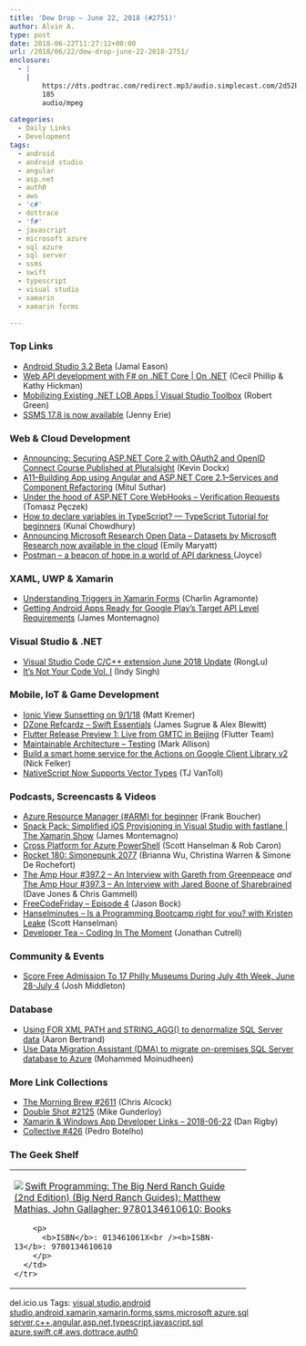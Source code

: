 ```yaml
---
title: 'Dew Drop – June 22, 2018 (#2751)'
author: Alvin A.
type: post
date: 2018-06-22T11:27:12+00:00
url: /2018/06/22/dew-drop-june-22-2018-2751/
enclosure:
  - |
    |
        https://dts.podtrac.com/redirect.mp3/audio.simplecast.com/2d52b2c0.mp3
        185
        audio/mpeg
        
categories:
  - Daily Links
  - Development
tags:
  - android
  - android studio
  - angular
  - asp.net
  - auth0
  - aws
  - 'c#'
  - dottrace
  - 'f#'
  - javascript
  - microsoft azure
  - sql azure
  - sql server
  - ssms
  - swift
  - typescript
  - visual studio
  - xamarin
  - xamarin forms

---
```

### <a name="top"></a>Top Links

  * <a href="http://feedproxy.google.com/~r/blogspot/hsDu/~3/SoTiS7QLCRU/android-studio-3-2-beta.html" target="_blank">Android Studio 3.2 Beta</a> (Jamal Eason)
  * <a href="https://channel9.msdn.com/Shows/On-NET/web-api-development-with-f-on-net-core?WT.mc_id=DX_MVP4025064" target="_blank">Web API development with F# on .NET Core | On .NET</a> (Cecil Phillip & Kathy Hickman)
  * <a href="https://channel9.msdn.com/Shows/Visual-Studio-Toolbox/Mobilizing-Existing-NET-LOB-Apps?WT.mc_id=DX_MVP4025064" target="_blank">Mobilizing Existing .NET LOB Apps | Visual Studio Toolbox</a> (Robert Green)
  * <a href="https://cloudblogs.microsoft.com/sqlserver/2018/06/21/ssms-17-8-is-now-available/" target="_blank">SSMS 17.8 is now available</a> (Jenny Erie)



### <a name="web"></a>Web & Cloud Development

  * <a href="https://www.kevindockx.com/announcing-securing-asp-net-core-2-with-oauth2-and-openid-connect-course-published-at-pluralsight/" target="_blank">Announcing: Securing ASP.NET Core 2 with OAuth2 and OpenID Connect Course Published at Pluralsight</a> (Kevin Dockx)
  * <a href="http://mscodingblog.blogspot.com/2018/06/a11building-app-using-angular-and.html" target="_blank">A11–Building App using Angular and ASP.NET Core 2.1–Services and Component Refactoring</a> (Mitul Suthar)
  * <a href="http://www.tpeczek.com/2018/06/under-hood-of-aspnet-core-webhooks_21.html" target="_blank">Under the hood of ASP.NET Core WebHooks &#8211; Verification Requests</a> (Tomasz Pęczek)
  * <a href="https://www.codeproject.com/Articles/1249454/How-to-declare-variables-in-TypeScript-TypeScript" target="_blank">How to declare variables in TypeScript? &#8212; TypeScript Tutorial for beginners</a> (Kunal Chowdhury)
  * <a href="https://www.microsoft.com/en-us/research/blog/announcing-microsoft-research-open-data-datasets-by-microsoft-research-now-available-in-the-cloud/" target="_blank">Announcing Microsoft Research Open Data – Datasets by Microsoft Research now available in the cloud</a> (Emily Maryatt)
  * <a href="http://blog.getpostman.com/2018/06/22/postman-a-beacon-of-hope-in-a-world-of-api-darkness-%f0%9f%92%a1/" target="_blank">Postman – a beacon of hope in a world of API darkness </a> (Joyce)



### <a name="silverlight"></a>XAML, UWP & Xamarin

  * <a href="https://xamgirl.com/understanding-triggers-in-xamarin-forms/" target="_blank">Understanding Triggers in Xamarin Forms</a> (Charlin Agramonte)
  * <a href="https://blog.xamarin.com/android-apps-google-play-target-api-level-requirements/" target="_blank">Getting Android Apps Ready for Google Play’s Target API Level Requirements</a> (James Montemagno)



### <a name="dotnet"></a>Visual Studio & .NET

  * <a href="https://blogs.msdn.microsoft.com/vcblog/2018/06/21/visual-studio-code-cc-extension-june-2018-update/" target="_blank">Visual Studio Code C/C++ extension June 2018 Update</a> (RongLu)
  * <a href="https://medium.com/@indy_singh/its-not-your-code-vol-i-c06fac8784df?source=rss-e036cd5f4a92------2" target="_blank">It&#8217;s Not Your Code Vol. I</a> (Indy Singh)



### <a name="mobile"></a>Mobile, IoT & Game Development

  * <a href="https://blog.ionicframework.com/ionic-view-sunsetting-on-9-1-18/" target="_blank">Ionic View Sunsetting on 9/1/18</a> (Matt Kremer)
  * <a href="https://dzone.com/refcardz/swift-essentials?chapter=1" target="_blank">DZone Refcardz &#8211; Swift Essentials</a> (James Sugrue & Alex Blewitt)
  * <a href="http://feedproxy.google.com/~r/GDBcode/~3/Ps9ZaAeS_Xw/flutter-release-preview-1-live-from.html" target="_blank">Flutter Release Preview 1: Live from GMTC in Beijing</a> (Flutter Team)
  * <a href="http://feedproxy.google.com/~r/StylingAndroid/~3/2f_-sBHp_QY/" target="_blank">Maintainable Architecture – Testing</a> (Mark Allison)
  * <a href="https://medium.com/google-developers/build-a-smart-home-service-for-the-actions-on-google-client-library-v2-464517b90ad5?source=rss----2e5ce7f173a5---4" target="_blank">Build a smart home service for the Actions on Google Client Library v2</a> (Nick Felker)
  * <a href="https://www.nativescript.org/blog/nativescript-now-supports-vector-types" target="_blank">NativeScript Now Supports Vector Types</a> (TJ VanToll)



### <a name="podcasts"></a>Podcasts, Screencasts & Videos

  * <a href="http://www.youtube.com/watch?v=VQ_rixthPCI" target="_blank">Azure Resource Manager (#ARM) for beginner</a> (Frank Boucher)
  * <a href="https://channel9.msdn.com/Shows/XamarinShow/Snack-Pack-Simplified-iOS-Provisioning-in-Visual-Studio-with-fastlane?WT.mc_id=DX_MVP4025064" target="_blank">Snack Pack: Simplified iOS Provisioning in Visual Studio with fastlane | The Xamarin Show</a> (James Montemagno)
  * <a href="https://channel9.msdn.com/Shows/Azure-Friday/Cross-Platform-for-Azure-PowerShell?WT.mc_id=DX_MVP4025064" target="_blank">Cross Platform for Azure PowerShell</a> (Scott Hanselman & Rob Caron)
  * <a href="http://relay.fm/rocket/180" target="_blank">Rocket 180: Simonepunk 2077</a> (Brianna Wu, Christina Warren & Simone De Rochefort)
  * <a href="http://feedproxy.google.com/~r/TheAmpHour/~3/PHYVH6JpBWI/" target="_blank">The Amp Hour #397.2 – An Interview with Gareth from Greenpeace</a> _and_ <a href="http://feedproxy.google.com/~r/TheAmpHour/~3/LLAWyLb48zY/" target="_blank">The Amp Hour #397.3 – An Interview with Jared Boone of Sharebrained</a> (Dave Jones & Chris Gammell)
  * <a href="http://www.youtube.com/watch?v=fWsrb_041Bo" target="_blank">FreeCodeFriday &#8211; Episode 4</a> (Jason Bock)
  * <a href="https://dts.podtrac.com/redirect.mp3/audio.simplecast.com/2d52b2c0.mp3" target="_blank">Hanselminutes &#8211; Is a Programming Bootcamp right for you? with Kristen Leake</a> (Scott Hanselman)
  * <a href="http://developertea.simplecast.fm/code-in-the-moment" target="_blank">Developer Tea &#8211; Coding In The Moment</a> (Jonathan Cutrell)



### <a name="events"></a>Community & Events

  * <a href="https://www.uwishunu.com/2018/06/score-free-admission-17-philly-museums-july-4th-week-june-28-july-4/" target="_blank">Score Free Admission To 17 Philly Museums During July 4th Week, June 28-July 4</a> (Josh Middleton)



### <a name="sql"></a>Database

  * <a href="http://feedproxy.google.com/~r/MSSQLTips-LatestSqlServerTips/~3/KltPtP5TBjE/tip.asp" target="_blank">Using FOR XML PATH and STRING_AGG() to denormalize SQL Server data</a> (Aaron Bertrand)
  * <a href="http://feedproxy.google.com/~r/MSSQLTips-LatestSqlServerTips/~3/-WGULeQTeFo/tip.asp" target="_blank">Use Data Migration Assistant (DMA) to migrate on-premises SQL Server database to Azure</a> (Mohammed Moinudheen)



### <a name="links"></a>More Link Collections

  * <a href="http://feedproxy.google.com/~r/ReflectivePerspective/~3/_He-4koOZZg/" target="_blank">The Morning Brew #2611</a> (Chris Alcock)
  * <a href="https://afreshcup.com/home/2018/06/22/double-shot-2125.html" target="_blank">Double Shot #2125</a> (Mike Gunderloy)
  * <a href="https://links.danrigby.com/2018/06/app-developer-links-2018-06-22/" target="_blank">Xamarin & Windows App Developer Links &#8211; 2018-06-22</a> (Dan Rigby)
  * <a href="http://feedproxy.google.com/~r/tympanus/~3/UEneBiHoou8/" target="_blank">Collective #426</a> (Pedro Botelho)



### <a name="shelf"></a>The Geek Shelf

<div class="wlWriterEditableSmartContent" id="scid:7dc1bd33-94bd-46fd-a20b-0131235bcd47:4609317c-164d-4424-80a3-079aa56aa2c8" style="margin: 0px; padding: 0px; float: none; display: inline;">
  <table cellspacing="0" cellpadding="2" width="400" border="0" unselectable="on">
    <tr>
      <td valign="top" width="400">
        <p>
          <a title="Swift Programming: The Big Nerd Ranch Guide (2nd Edition) (Big Nerd Ranch Guides): Matthew Mathias, John Gallagher: 9780134610610: Books" href="https://www.amazon.com/exec/obidos/ASIN/013461061X/amavin-20"><img data-recalc-dims="1" decoding="async" src="https://i0.wp.com/images-na.ssl-images-amazon.com/images/I/416SVKx4TdL._AC_US218_.jpg?w=660&#038;ssl=1" border="0" align="left" style="float:left" />Swift Programming: The Big Nerd Ranch Guide (2nd Edition) (Big Nerd Ranch Guides): Matthew Mathias, John Gallagher: 9780134610610: Books</a>
        </p>
        
        <p>
          <b>ISBN</b>: 013461061X<br /><b>ISBN-13</b>: 9780134610610
        </p>
      </td>
    </tr>
  </table>
</div>



<div class="wlWriterEditableSmartContent" id="scid:77ECF5F8-D252-44F5-B4EB-D463C5396A79:3139761f-cd74-4278-91d7-a50fb44cf605" style="margin: 0px; padding: 0px; float: none; display: inline;">
  del.icio.us Tags: <a href="http://del.icio.us/popular/visual+studio" rel="tag">visual studio</a>,<a href="http://del.icio.us/popular/android+studio" rel="tag">android studio</a>,<a href="http://del.icio.us/popular/android" rel="tag">android</a>,<a href="http://del.icio.us/popular/xamarin" rel="tag">xamarin</a>,<a href="http://del.icio.us/popular/xamarin.forms" rel="tag">xamarin.forms</a>,<a href="http://del.icio.us/popular/ssms" rel="tag">ssms</a>,<a href="http://del.icio.us/popular/microsoft+azure" rel="tag">microsoft azure</a>,<a href="http://del.icio.us/popular/sql+server" rel="tag">sql server</a>,<a href="http://del.icio.us/popular/c%2b%2b" rel="tag">c++</a>,<a href="http://del.icio.us/popular/angular" rel="tag">angular</a>,<a href="http://del.icio.us/popular/asp.net" rel="tag">asp.net</a>,<a href="http://del.icio.us/popular/typescript" rel="tag">typescript</a>,<a href="http://del.icio.us/popular/javascript" rel="tag">javascript</a>,<a href="http://del.icio.us/popular/sql+azure" rel="tag">sql azure</a>,<a href="http://del.icio.us/popular/swift" rel="tag">swift</a>,<a href="http://del.icio.us/popular/c%23" rel="tag">c#</a>,<a href="http://del.icio.us/popular/aws" rel="tag">aws</a>,<a href="http://del.icio.us/popular/dottrace" rel="tag">dottrace</a>,<a href="http://del.icio.us/popular/auth0" rel="tag">auth0</a>
</div>
